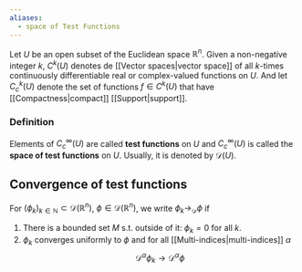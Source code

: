 ```yaml
---
aliases:
  - space of Test Functions
---
```

Let $U$ be an open subset of the Euclidean space $\mathbb{R}^n$. Given a non-negative integer $k$, $C^k(U)$ denotes de [[Vector spaces|vector space]] of all $k$-times continuously differentiable real or complex-valued functions on $U$. And let $C^k_c(U)$ denote the set of functions $f \in C^k(U)$ that have [[Compactness|compact]] [[Support|support]].

### Definition
Elements of $C^\infty_c(U)$ are called __test functions__ on $U$ and $C^\infty_c(U)$ is called the __space of test functions__ on $U$. Usually, it is denoted by $\mathcal{D}(U)$.

## Convergence of test functions

For $(\phi_k)_{k\in\mathbb{N}} \subset \mathcal{D}(\mathbb{R}^n)$, $\phi \in \mathcal{D}(\mathbb{R}^n)$, we write $\phi_k \to_\mathcal{D} \phi$ if
1. There is a bounded set $M$ s.t. outside of it: $\phi_k = 0$ for all $k$.
2. $\phi_k$ converges uniformly to $\phi$ and for all [[Multi-indices|multi-indices]] $\alpha$
		$$ \mathcal{D}^\alpha \phi_k \to \mathcal{D}^\alpha \phi
		$$
		
